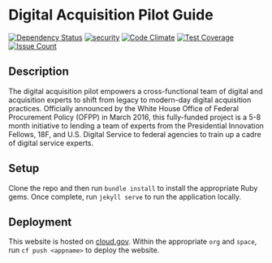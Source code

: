 # Digital Acquisition Pilot Guide

[![Dependency Status](https://gemnasium.com/badges/github.com/presidential-innovation-fellows/week-of-making.svg)](https://gemnasium.com/github.com/presidential-innovation-fellows/week-of-making)
[![security](https://hakiri.io/github/presidential-innovation-fellows/week-of-making/master.svg)](https://hakiri.io/github/presidential-innovation-fellows/week-of-making/master)
[![Code Climate](https://codeclimate.com/repos/57211ce78f6dad33c900315b/badges/3a0b762f93bdf1d4881e/gpa.svg)](https://codeclimate.com/repos/57211ce78f6dad33c900315b/feed)
[![Test Coverage](https://codeclimate.com/repos/57211ce78f6dad33c900315b/badges/3a0b762f93bdf1d4881e/coverage.svg)](https://codeclimate.com/repos/57211ce78f6dad33c900315b/coverage)
[![Issue Count](https://codeclimate.com/repos/57211ce78f6dad33c900315b/badges/3a0b762f93bdf1d4881e/issue_count.svg)](https://codeclimate.com/repos/57211ce78f6dad33c900315b/feed)

## Description

The digital acquisition pilot empowers a cross-functional team of digital and acquisition experts to shift from legacy to modern-day digital acquisition practices. Officially announced by the White House Office of Federal Procurement Policy (OFPP) in March 2016, this fully-funded project is a 5-8 month initiative to lending a team of experts from the Presidential Innovation Fellows, 18F, and U.S. Digital Service to federal agencies to train up a cadre of digital service experts.

## Setup

Clone the repo and then run `bundle install` to install the appropriate Ruby gems. Once complete, run `jekyll serve` to run the application locally.

## Deployment

This website is hosted on [cloud.gov](https://cloud.gov). Within the appropriate `org` and `space`, run `cf push <appname>` to deploy the website.
